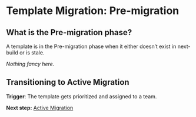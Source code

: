 # Template Migration: Pre-migration

## What is the Pre-migration phase?

A template is in the Pre-migration phase when it either doesn’t exist in next-build or is stale.

_Nothing fancy here._

## Transitioning to Active Migration

**Trigger**: The template gets prioritized and assigned to a team.

**Next step:** [Active Migration](./active-migration.md)
